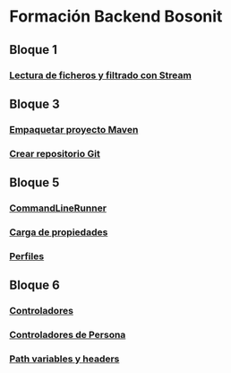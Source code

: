 # Formación Backend Bosonit

## Bloque 1
### [Lectura de ficheros y filtrado con Stream ](block1-process-file-and-streams)

## Bloque 3
### [Empaquetar proyecto Maven](block3-maven-package)
### [Crear repositorio Git](PROYECTOGIT/block3-create-repo-git)

## Bloque 5
### [CommandLineRunner](block5-command-line-runner)
### [Carga de propiedades](block5-properties)
### [Perfiles](block5-profiles)

## Bloque 6
### [Controladores](block6-simple-controllers)
### [Controladores de Persona](block6-person-controllers)
### [Path variables y headers](block6-path-variable-headers)
